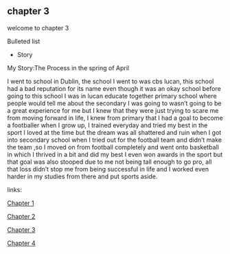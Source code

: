 ## chapter 3

welcome to chapter 3

Bulleted list

- Story



My Story:The Process in the spring of April

I went  to school in Dublin, the school I went to was cbs lucan, this school had a bad reputation for its name even though it was an okay school before going to this school I was in lucan educate together primary school where people would tell me about the secondary I was going to wasn’t going to be a great experience for me but I knew that they were just trying to scare me from moving forward in life, I knew from primary that I had a goal to become a footballer when I grow up, I trained everyday and tried my best in the sport I loved at the time but the dream was all shattered and ruin when I got into secondary school  when I tried out for the football team and didn’t make the team ,so I moved on from football completely and went onto basketball in which I thrived in a bit and did my best I even won awards in the sport but that goal was also stooped due to me not being tall enough to go pro, all that loss didn’t stop me from being successful in life and I worked even harder in my studies from there and put sports aside.




links:

[Chapter 1](chapter01.md)

[Chapter 2](chapter02.md)

[Chapter 3](chapter03.md)

[Chapter 4](chapter04.md)